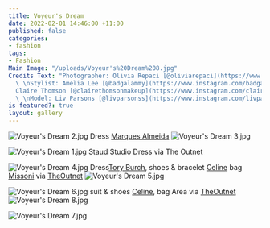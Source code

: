 ```yaml
---
title: Voyeur's Dream
date: 2022-02-01 14:46:00 +11:00
published: false
categories:
- fashion
tags:
- Fashion
Main Image: "/uploads/Voyeur's%20Dream%208.jpg"
Credits Text: "Photographer: Olivia Repaci [@oliviarepaci](https://www.instagram.com/oliviarepaci/)
  \ \nStylist: Amelia Lee [@badgalammy](https://www.instagram.com/badgalammy/)  \nHMUA:
  Claire Thomson [@clairethomsonmakeup](https://www.instagram.com/clairethomsonmakeup/)
  \ \nModel: Liv Parsons [@livparsonss](https://www.instagram.com/livparsonss/) [@imgmodels](https://www.instagram.com/imgmodels/)\n"
is featured?: true
layout: gallery
---
```


![Voyeur's Dream 2.jpg](/uploads/Voyeur's%20Dream%202.jpg)
Dress [Marques Almeida](https://www.instagram.com/marques_almeida/)
![Voyeur's Dream 3.jpg](/uploads/Voyeur's%20Dream%203.jpg)

![Voyeur's Dream 1.jpg](/uploads/Voyeur's%20Dream%201.jpg)
Staud Studio Dress via The Outnet

![Voyeur's Dream 4.jpg](/uploads/Voyeur's%20Dream%204.jpg)
Dress[Tory Burch](https://www.instagram.com/toryburch/), shoes & bracelet [Celine](https://www.instagram.com/celine/)  bag [Missoni](https://www.instagram.com/missoni/) via [TheOutnet](https://www.theoutnet.com/en-au/)
![Voyeur's Dream 5.jpg](/uploads/Voyeur's%20Dream%205.jpg)

![Voyeur's Dream 6.jpg](/uploads/Voyeur's%20Dream%206.jpg)
suit & shoes [Celine](https://www.instagram.com/celine/),  bag Area via [TheOutnet](https://www.theoutnet.com/en-au/)
![Voyeur's Dream 8.jpg](/uploads/Voyeur's%20Dream%208.jpg)

![Voyeur's Dream 7.jpg](/uploads/Voyeur's%20Dream%207.jpg)



